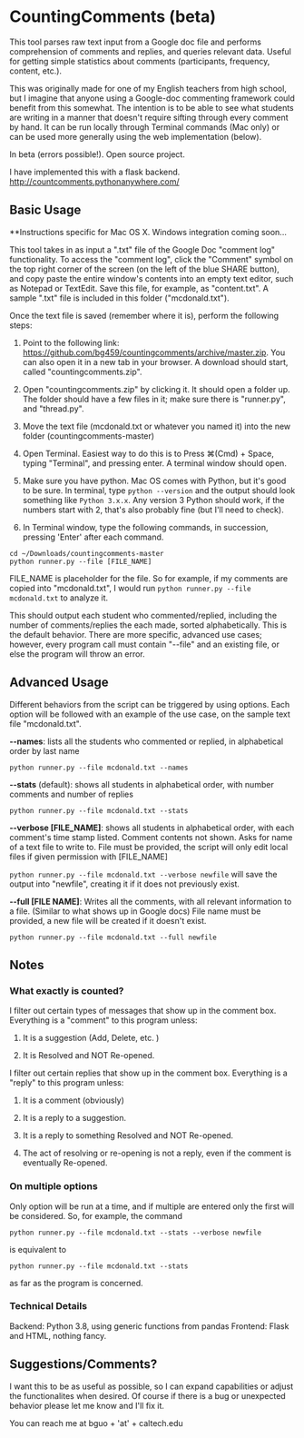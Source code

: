 # CountingComments (beta)

This tool parses raw text input from a Google doc file and performs comprehension of comments and replies, and queries relevant data. Useful for getting simple statistics about comments (participants, frequency, content, etc.).

This was originally made for one of my English teachers from high school, but I imagine that anyone using a Google-doc commenting framework could benefit from this somewhat. The intention is to be able to see what students are writing in a manner that doesn't require sifting through every comment by hand. It can be run locally through Terminal commands (Mac only) or can be used more generally using the web implementation (below).

In beta (errors possible!). Open source project.

I have implemented this with a flask backend. http://countcomments.pythonanywhere.com/

## Basic Usage
**Instructions specific for Mac OS X. Windows integration coming soon...

This tool takes in as input a ".txt" file of the Google Doc "comment log" functionality. To access the "comment log", click the "Comment" symbol on the top right corner of the screen (on the left of the blue SHARE button), and copy paste the entire window's contents into an empty text editor, such as Notepad or TextEdit. Save this file, for example, as "content.txt". A sample ".txt" file is included in this folder ("mcdonald.txt").

Once the text file is saved (remember where it is), perform the following steps:

1. Point to the following link: https://github.com/bg459/countingcomments/archive/master.zip. You can also open it in a new tab in your browser. A download should start, called "countingcomments.zip".

2. Open "countingcomments.zip" by clicking it. It should open a folder up. The folder should have a few files in it; make sure there is "runner.py", and "thread.py". 

3. Move the text file (mcdonald.txt or whatever you named it) into the new folder (countingcomments-master)

4. Open Terminal. Easiest way to do this is to Press ⌘(Cmd) + Space, typing "Terminal", and pressing enter. A terminal window should open.

5. Make sure you have python. Mac OS comes with Python, but it's good to be sure. In terminal, type `python --version` and the output should look something like `Python 3.x.x`. Any version 3 Python should work, if the numbers start with 2, that's also probably fine (but I'll need to check).

6. In Terminal window, type the following commands, in succession, pressing 'Enter' after each command.

```
cd ~/Downloads/countingcomments-master
python runner.py --file [FILE_NAME]
```
FILE_NAME is placeholder for the file. So for example, if my comments are copied into "mcdonald.txt", I would run `python runner.py --file mcdonald.txt` to analyze it. 

This should output each student who commented/replied, including the number of comments/replies the each made, sorted alphabetically. This is the default behavior. There are more specific, advanced use cases; however, every program call must contain "--file" and an existing file, or else the program will throw an error. 

## Advanced Usage

Different behaviors from the script can be triggered by using options. Each option will be followed with an example of the use case, on the sample text file "mcdonald.txt". 

**--names**: lists all the students who commented or replied, in alphabetical order by last name

`python runner.py --file mcdonald.txt --names`

**--stats** (default): shows all students in alphabetical order, with number comments and number of replies

`python runner.py --file mcdonald.txt --stats`

**--verbose [FILE_NAME]**: shows all students in alphabetical order, with each comment's time stamp listed. Comment contents not shown. Asks for name of a text file to write to. File must be provided, the script will only edit local files if given permission with [FILE_NAME]

`python runner.py --file mcdonald.txt --verbose newfile`
will save the output into "newfile", creating it if it does not previously exist.

**--full [FILE NAME]**: Writes all the comments, with all relevant information to a file. (Similar to what shows up in Google docs) File name must be provided, a new file will be created if it doesn't exist. 

`python runner.py --file mcdonald.txt --full newfile`
## Notes

### What exactly is counted? 

I filter out certain types of messages that show up in the comment box. Everything is a "comment" to this program unless: 

1) It is a suggestion (Add, Delete, etc. )

2) It is Resolved and NOT Re-opened. 

I filter out certain replies that show up in the comment box. Everything is a "reply" to this program unless:

1) It is a comment (obviously)

2) It is a reply to a suggestion.

3) It is a reply to something Resolved and NOT Re-opened.

4) The act of resolving or re-opening is not a reply, even if the comment is eventually Re-opened. 

### On multiple options

Only option will be run at a time, and if multiple are entered only the first will be considered. So, for example, the command 

`python runner.py --file mcdonald.txt --stats --verbose newfile`

is equivalent to 

`python runner.py --file mcdonald.txt --stats`

as far as the program is concerned.

### Technical Details
Backend: Python 3.8, using generic functions from pandas
Frontend: Flask and HTML, nothing fancy.

## Suggestions/Comments?

I want this to be as useful as possible, so I can expand capabilities or adjust the functionalites when desired. Of course if there is a bug or unexpected behavior please let me know and I'll fix it. 

You can reach me at bguo + 'at' + caltech.edu







